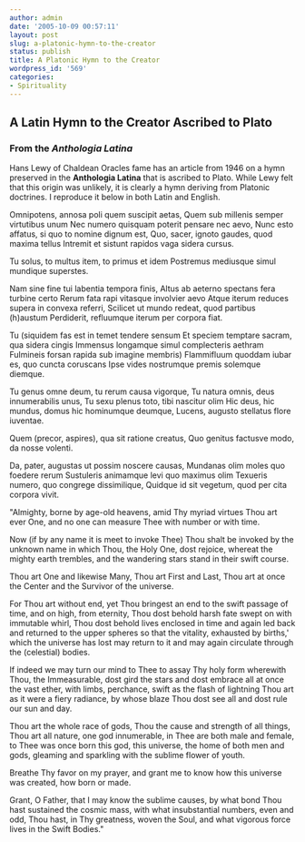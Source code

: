 ```yaml
---
author: admin
date: '2005-10-09 00:57:11'
layout: post
slug: a-platonic-hymn-to-the-creator
status: publish
title: A Platonic Hymn to the Creator
wordpress_id: '569'
categories:
- Spirituality
---
```


<h2>A Latin Hymn to the Creator Ascribed to Plato</h2>
<h3>From the <em>Anthologia Latina</em></h3>
Hans Lewy of Chaldean Oracles fame has an article from 1946 on a hymn preserved in the <strong>Anthologia Latina</strong> that is ascribed to Plato. While Lewy felt that this origin was unlikely, it is clearly a hymn deriving from Platonic doctrines. I reproduce it below in both Latin and English.

Omnipotens, annosa poli quem suscipit aetas,
Quem sub millenis semper virtutibus unum
Nec numero quisquam poterit pensare nec aevo,
Nunc esto affatus, si quo to nomine dignum est,
Quo, sacer, ignoto gaudes, quod maxima tellus
Intremit et sistunt rapidos vaga sidera cursus.

Tu solus, to multus item, to primus et idem
Postremus mediusque simul mundique superstes.

Nam sine fine tui labentia tempora finis,
Altus ab aeterno spectans fera turbine certo
Rerum fata rapi vitasque involvier aevo
Atque iterum reduces supera in convexa referri,
Scilicet ut mundo redeat, quod partibus (h)austum
Perdiderit, refluumque iterum per corpora fiat.

Tu (siquidem fas est in temet tendere sensum
Et speciem temptare sacram, qua sidera cingis
Immensus longamque simul complecteris aethram
Fulmineis forsan rapida sub imagine membris)
Flammifluum quoddam iubar es, quo cuncta coruscans
Ipse vides nostrumque premis solemque diemque.

Tu genus omne deum, tu rerum causa vigorque,
Tu natura omnis, deus innumerabilis unus,
Tu sexu plenus toto, tibi nascitur olim
Hic deus, hic mundus, domus hic hominumque deumque,
Lucens, augusto stellatus flore iuventae.

Quem (precor, aspires), qua sit ratione creatus,
Quo genitus factusve modo, da nosse volenti.

Da, pater, augustas ut possim noscere causas,
Mundanas olim moles quo foedere rerum
Sustuleris animamque levi quo maximus olim
Texueris numero, quo congrege dissimilique,
Quidque id sit vegetum, quod per cita corpora vivit.

"Almighty, borne by age-old heavens, amid Thy myriad virtues
Thou art ever One, and no one can measure Thee with number or with time.

Now (if by any name it is meet to invoke Thee) Thou shalt be invoked by the
unknown name in which Thou, the Holy One, dost rejoice, whereat the mighty earth
trembles, and the wandering stars stand in their swift course.

Thou art One and likewise Many, Thou art First and Last, Thou art at once the
Center and the Survivor of the universe.

For Thou art without end, yet Thou bringest an end to the swift passage of
time, and on high, from eternity, Thou dost behold harsh fate swept on with
immutable whirl, Thou dost behold lives enclosed in time and again led back and
returned to the upper spheres so that the vitality, exhausted by births,' which
the universe has lost may return to it and may again circulate through the
(celestial) bodies.

If indeed we may turn our mind to Thee to assay Thy holy form wherewith Thou,
the Immeasurable, dost gird the stars and dost embrace all at once the vast
ether, with limbs, perchance, swift as the flash of lightning Thou art as it
were a fiery radiance, by whose blaze Thou dost see all and dost rule our sun
and day.

Thou art the whole race of gods, Thou the cause and strength of all things,
Thou art all nature, one god innumerable, in Thee are both male and female, to
Thee was once born this god, this universe, the home of both men and gods,
gleaming and sparkling with the sublime flower of youth.

Breathe Thy favor on my
prayer, and grant me to know how this universe was created, how born or made.

Grant, O Father, that I may know the sublime causes, by what bond Thou hast
sustained the cosmic mass, with what insubstantial numbers, even and odd, Thou
hast, in Thy greatness, woven the Soul, and what vigorous force lives in the
Swift Bodies."
